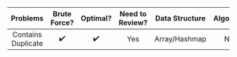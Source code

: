 | Problems | Brute Force? |    Optimal? | Need to Review?  | Data Structure  | Algorithm   | Strategy     |
| :----:   |    :----:    |     :----:  |   :----:         |   :----:        | :----:      | :----:       |
| Contains Duplicate |  ✔️          |   ✔️         |    Yes  |  Array/Hashmap  | N/A         |  Use a set   |